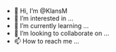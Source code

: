 - 👋 Hi, I’m @KlansM
- 👀 I’m interested in ...
- 🌱 I’m currently learning ...
- 💞️ I’m looking to collaborate on ...
- 📫 How to reach me ...

<!---
KlansM/KlansM is a ✨ special ✨ repository because its `README.md` (this file) appears on your GitHub profile.
You can click the Preview link to take a look at your changes.
--->
